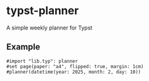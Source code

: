 # typst-planner

A simple weekly planner for Typst

## Example

```typst
#import "lib.typ": planner
#set page(paper: "a4", flipped: true, margin: 1cm)
#planner(datetime(year: 2025, month: 2, day: 10))
```
